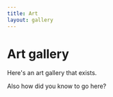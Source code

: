 ```yaml
---
title: Art
layout: gallery
---
```


# Art gallery

Here's an art gallery that exists.

Also how did you know to go here?